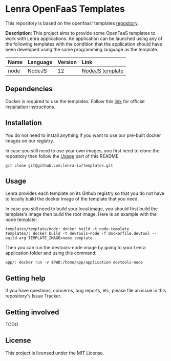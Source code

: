 # Lenra OpenFaaS Templates

This repository is based on the openfaas' templates [repository](https://github.com/openfaas/templates).

**Description**:  This project aims to provide some OpenFaaS templates to work with Lenra applications. An application can be launched using any of the following templates with the condition that the application should have been developed using the same programming language as the template.

| Name | Language | Version | Link
|:-----|:---------|:--------|:----
| node | NodeJS | 12 | [NodeJS template](https://github.com/lenra-io/templates/tree/master/template/node12)

## Dependencies

Docker is required to use the templates. Follow this [link](https://docs.docker.com/get-docker/) for official installation instructions. 

## Installation

You do not need to install anything if you want to use our pre-built docker images on our registry.

In case you still need to use your own images, you first need to clone the repository then follow the [Usage](#usage) part of this README.

    git clone git@github.com:lenra-io/templates.git

## Usage

Lenra provides each template on its Github registry so that you do not have to locally build the docker image of the template that you need.

In case you still need to build your local image, you should first build the template's image then build the root image. Here is an example with the node template: 

    templates/template/node: docker build -t node-template .
    templates/: docker build -t devtools-node -f Dockerfile.devtool --build-arg TEMPLATE_IMAGE=node-template .

Then you can run the devtools-node image by going to your Lenra application folder and using this command:

    app/: docker run -v $PWD:/home/app/application devtools-node

## Getting help

If you have questions, concerns, bug reports, etc, please file an issue in this repository's Issue Tracker.

## Getting involved

TODO



## License
This project is licensed under the MIT License.
